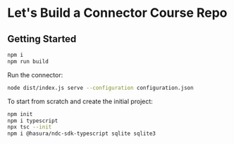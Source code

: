 # Let's Build a Connector Course Repo



## Getting Started

```sh
npm i
npm run build
```

Run the connector:

```sh
node dist/index.js serve --configuration configuration.json
```

To start from scratch and create the initial project:

```sh
npm init
npm i typescript
npx tsc --init
npm i @hasura/ndc-sdk-typescript sqlite sqlite3
```
